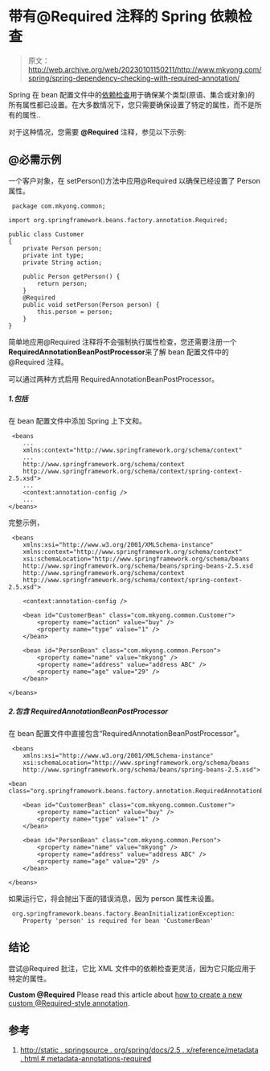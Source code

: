 # 带有@Required 注释的 Spring 依赖检查

> 原文：<http://web.archive.org/web/20230101150211/http://www.mkyong.com/spring/spring-dependency-checking-with-required-annotation/>

Spring 在 bean 配置文件中的[依赖检查](http://web.archive.org/web/20220316201912/http://www.mkyong.com/spring/spring-properties-dependency-checking/)用于确保某个类型(原语、集合或对象)的所有属性都已设置。在大多数情况下，您只需要确保设置了特定的属性，而不是所有的属性..

对于这种情况，您需要 **@Required** 注释，参见以下示例:

## @必需示例

一个客户对象，在 setPerson()方法中应用@Required 以确保已经设置了 Person 属性。

```
 package com.mkyong.common;

import org.springframework.beans.factory.annotation.Required;

public class Customer 
{
	private Person person;
	private int type;
	private String action;

	public Person getPerson() {
		return person;
	}
	@Required
	public void setPerson(Person person) {
		this.person = person;
	}
} 
```

简单地应用@Required 注释将不会强制执行属性检查，您还需要注册一个**RequiredAnnotationBeanPostProcessor**来了解 bean 配置文件中的@Required 注释。

可以通过两种方式启用 RequiredAnnotationBeanPostProcessor。

##### 1.包括

在 bean 配置文件中添加 Spring 上下文和。

```
 <beans 
	...
	xmlns:context="http://www.springframework.org/schema/context"
	...
	http://www.springframework.org/schema/context
	http://www.springframework.org/schema/context/spring-context-2.5.xsd">
	...
	<context:annotation-config />
	...
</beans> 
```

完整示例，

```
 <beans 
	xmlns:xsi="http://www.w3.org/2001/XMLSchema-instance"
	xmlns:context="http://www.springframework.org/schema/context"
	xsi:schemaLocation="http://www.springframework.org/schema/beans
	http://www.springframework.org/schema/beans/spring-beans-2.5.xsd
	http://www.springframework.org/schema/context
	http://www.springframework.org/schema/context/spring-context-2.5.xsd">

	<context:annotation-config />

	<bean id="CustomerBean" class="com.mkyong.common.Customer">
		<property name="action" value="buy" />
		<property name="type" value="1" />
	</bean>

	<bean id="PersonBean" class="com.mkyong.common.Person">
		<property name="name" value="mkyong" />
		<property name="address" value="address ABC" />
		<property name="age" value="29" />
	</bean>

</beans> 
```

##### 2.包含 RequiredAnnotationBeanPostProcessor

在 bean 配置文件中直接包含“RequiredAnnotationBeanPostProcessor”。

```
 <beans 
	xmlns:xsi="http://www.w3.org/2001/XMLSchema-instance"
	xsi:schemaLocation="http://www.springframework.org/schema/beans
	http://www.springframework.org/schema/beans/spring-beans-2.5.xsd">

<bean 
class="org.springframework.beans.factory.annotation.RequiredAnnotationBeanPostProcessor"/>

	<bean id="CustomerBean" class="com.mkyong.common.Customer">
		<property name="action" value="buy" />
		<property name="type" value="1" />
	</bean>

	<bean id="PersonBean" class="com.mkyong.common.Person">
		<property name="name" value="mkyong" />
		<property name="address" value="address ABC" />
		<property name="age" value="29" />
	</bean>

</beans> 
```

如果运行它，将会抛出下面的错误消息，因为 person 属性未设置。

```
 org.springframework.beans.factory.BeanInitializationException: 
	Property 'person' is required for bean 'CustomerBean' 
```

## 结论

尝试@Required 批注，它比 XML 文件中的依赖检查更灵活，因为它只能应用于特定的属性。

**Custom @Required**
Please read this article about [how to create a new custom @Required-style annotation](http://web.archive.org/web/20220316201912/http://www.mkyong.com/spring/spring-define-custom-required-style-annotation/).

## 参考

1.  [http://static . springsource . org/spring/docs/2.5 . x/reference/metadata . html # metadata-annotations-required](http://web.archive.org/web/20220316201912/http://static.springsource.org/spring/docs/2.5.x/reference/metadata.html#metadata-annotations-required)

<input type="hidden" id="mkyong-current-postId" value="3677">